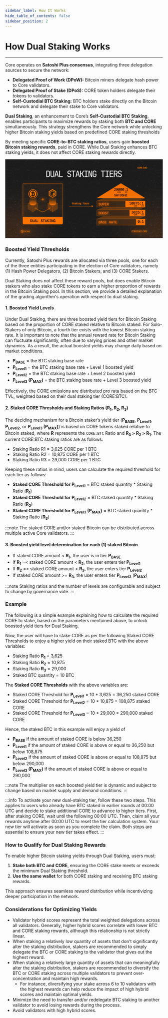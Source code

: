 ```yaml
---
sidebar_label: How It Works
hide_table_of_contents: false
sidebar_position: 2
---
```


# How Dual Staking Works

---

Core operates on **Satoshi Plus consensus**, integrating three delegation sources to secure the network:

- **Delegated Proof of Work (DPoW):** Bitcoin miners delegate hash power to Core validators.
- **Delegated Proof of Stake (DPoS):** CORE token holders delegate their tokens to validators.
- **Self-Custodial BTC Staking:** BTC holders stake directly on the Bitcoin network and delegate their stake to Core validators.

**Dual Staking**, an enhancement to Core’s **Self-Custodial BTC Staking**, enables participants to maximize rewards by staking both **BTC and CORE** simultaneously. This strategy strengthens the Core network while unlocking higher Bitcoin staking yields based on predefined CORE staking thresholds

By meeting specific **CORE-to-BTC staking ratios**, users gain **boosted Bitcoin staking rewards**, paid in CORE. While Dual Staking enhances BTC staking yields, it does not affect CORE staking rewards directly.

![image](../../static/img/dual-staking/dual-staking-tiers.png)

### Boosted Yield Thresholds

Currently, Satoshi Plus rewards are allocated via three pools, one for each of the three entities participating in the election of Core validators, namely (1) Hash Power Delegators, (2) Bitcoin Stakers, and (3) CORE Stakers.

Dual Staking does not affect these reward pools, but does enable Bitcoin stakers who also stake CORE tokens to earn a higher proportion of rewards in the Bitcoin Staking pool. In this section, we provide a detailed explanation of the grading algorithm's operation with respect to dual staking.

#### 1. **Boosted Yield Levels**

Under Dual Staking, there are three boosted yield tiers for Bitcoin Staking based on the proportion of CORE staked relative to Bitcoin staked. For Solo-Stakers of only Bitcoin, a fourth tier exists with the lowest Bitcoin staking rate. It is important to note that the annual reward rate for Bitcoin Staking can fluctuate significantly, often due to varying prices and other market dynamics. As a result, the actual boosted yields may change daily based on market conditions.

- **P<sub>BASE</sub>** \= the BTC staking base rate
- **P<sub>Level1</sub>** \= the BTC staking base rate \+ Level 1 boosted yield
- **P<sub>Level2</sub>** \= the BTC staking base rate \+ Level 2 boosted yield
- **P<sub>Level3</sub> (P<sub>MAX</sub>)** \= the BTC staking base rate \+ Level 3 boosted yield

Effectively, the CORE emissions are distributed pro rata based on the BTC TVL, weighted based on their dual staking tier (CORE:BTC).

#### 2. **Staked CORE Thresholds and Staking Ratios (R<sub>1</sub>, R<sub>2</sub>, R<sub>3</sub>)**

The deciding mechanism for a Bitcoin staker’s yield tier (**P<sub>BASE</sub>**, **P<sub>Level1</sub>**, **P<sub>Level2</sub>**, or **P<sub>Level3</sub> (P<sub>MAX</sub>)**) is based on CORE tokens staked relative to Bitcoin staked, where **R** represents the `CORE:BTC` Ratio and **R<sub>3</sub> \> R<sub>2</sub> \> R<sub>1</sub>**. The current CORE:BTC staking ratios are as follows:

- Staking Ratio R1 \= 3,625 CORE per 1 BTC
- Staking Ratio R2 \= 10,875 CORE per 1 BTC
- Staking Ratio R3 \= 29,000 CORE per 1 BTC

Keeping these ratios in mind, users can calculate the required threshold for each tier as follows:

- **Staked CORE Threshold for P<sub>Level1</sub>** \= BTC staked quantity \* Staking Ratio (**R<sub>1</sub>**)
- **Staked CORE Threshold for P<sub>Level2</sub>** \= BTC staked quantity \* Staking Ratio (**R<sub>2</sub>**)
- **Staked CORE Threshold for P<sub>Level3</sub> (P<sub>MAX</sub>)** \= BTC staked quantity \* Staking Ratio (**R<sub>3</sub>**)

:::note
The staked CORE and/or staked Bitcoin can be distributed across multiple active Core validators.
:::

#### 3. **Boosted yield level determination for each (1) staked Bitcoin**

- If staked CORE amount \< **R<sub>1</sub>**, the user is in tier **P<sub>BASE</sub>**
- If **R<sub>1</sub>** \=\< staked CORE amount \< **R<sub>2</sub>**, the user enters tier **P<sub>Level1</sub>**
- If **R<sub>2</sub>** \=\< staked CORE amount \< **R<sub>3</sub>**, the user enters tier **P<sub>Level2</sub>**
- If staked CORE amount \>= **R<sub>3</sub>**, the user enters tier **P<sub>Level3</sub>** (**P<sub>MAX</sub>**)

:::note
Staking ratios and the number of levels are configurable and subject to change by governance vote.
:::

### Example

The following is a simple example explaining how to calculate the required CORE to stake, based on the parameters mentioned above, to unlock boosted yield tiers for Dual Staking.

Now, the user will have to stake CORE as per the following Staked CORE Thresholds to enjoy a higher yield on their staked BTC with the above variables:

- Staking Ratio **R<sub>1</sub>** \= 3,625
- Staking Ratio **R<sub>2</sub>** \= 10,875
- Staking Ratio **R<sub>3</sub>** \= 29,000
- Staked BTC quantity \= 10 BTC

The **Staked CORE Thresholds** with the above variables are:

- Staked CORE Threshold for **P<sub>Level1</sub>** \= 10 \* 3,625 \= 36,250 staked CORE
- Staked CORE Threshold for **P<sub>Level2</sub>** \= 10 \* 10,875 \= 108,875 staked CORE
- Staked CORE Threshold for **P<sub>Level3</sub>** \= 10 \* 29,000 \= 290,000 staked CORE

Hence, the staked BTC in this example will enjoy a yield of

- **P<sub>BASE</sub>** if the amount of staked CORE is below 36,250
- **P<sub>Level1</sub>** if the amount of staked CORE is above or equal to 36,250 but below 108,875
- **P<sub>Level2</sub>** if the amount of staked CORE is above or equal to 108,875 but below 290,000
- **P<sub>Level3</sub> (P<sub>MAX</sub>)** if the amount of staked CORE is above or equal to 290,000

:::note
The multiplier on each boosted yield tier is dynamic and subject to change based on market supply and demand conditions.
:::

:::info
To activate your new dual-staking tier, follow these two steps. This applies to users who already have BTC staked in earlier rounds at 00:00 UTC and decide to stake additional CORE to advance to higher tiers. First, after staking CORE, wait until the following 00:00 UTC. Then, claim all your rewards anytime after 00:00 UTC to reset the tier calculation system. Your new tier will activate as soon as you complete the claim. Both steps are essential to ensure your new tier takes effect.
:::

### How to Qualify for Dual Staking Rewards

To enable higher Bitcoin staking yields through Dual Staking, users must:

1. **Stake both BTC and CORE**, ensuring the CORE stake meets or exceeds the minimum Dual Staking threshold.
2. **Use the same wallet** for both CORE staking and receiving BTC staking rewards.

This approach ensures seamless reward distribution while incentivizing deeper participation in the network.

### Considerations for Optimizing Yields

- Validator hybrid scores represent the total weighted delegations across all validators. Generally, higher hybrid scores correlate with lower BTC and CORE staking rewards, although this relationship is not strictly linear.
- When staking a relatively low quantity of assets that don’t significantly alter the staking distribution, stakers are recommended to simply delegate the BTC or CORE staking to the validator that gives out the highest reward.
- When staking a relatively large quantity of assets that can meaningfully alter the staking distribution, stakers are recommended to diversify the BTC or CORE staking across multiple validators to prevent over-concentration and maintain high rewards.
  - For instance, diversifying your stake across 6 to 10 validators with the highest rewards can help reduce the impact of high hybrid scores and maintain optimal yields.
- Minimize the need to transfer and/or redelegate BTC staking to another validator to avoid losing rewards during the process.
- Avoid validators with high hybrid scores.
